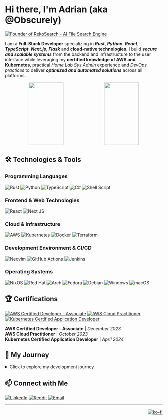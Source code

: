 # Hi there, I'm Adrian (aka @Obscurely)

[![Founder of RekoSearch - AI File Search Engine](https://img.shields.io/badge/Founder%20of-RekoSearch%20%7C%20AI%20File%20Search%20Engine-4A90E2?style=for-the-badge&logo=search&logoColor=white)](https://rekosearch.com)

I am a **Full-Stack Developer** specializing in **_Rust_**, **_Python_**, **_React_**, **_TypeScript_**, **_Next.js_**,
**_Flask_** and **cloud-native technologies**. I build **_secure and scalable systems_** from the backend
and infrastructure to the user interface while leveraging my **certified knowledge of AWS
and Kubernetes**, practical _Home Lab Sys Admin_ experience and _DevOps practices_ to deliver
**_optimized and automated solutions_** across all platforms.

<div align="center">
  <img width="47%" height="200" src="https://github-stats.obscurely.dev/api?username=Obscurely&show_icons=true&bg_color=00000000" />
  <img width="47%" height="200" src="https://github-stats.obscurely.dev/api/top-langs/?username=Obscurely&hide=css&layout=compact&bg_color=00000000" />
</div>

## 🛠️ Technologies & Tools

### Programming Languages
![Rust](https://img.shields.io/badge/rust-%23000000.svg?style=for-the-badge&logo=rust&logoColor=white)
![Python](https://img.shields.io/badge/python-3670A0?style=for-the-badge&logo=python&logoColor=ffdd54)
![TypeScript](https://img.shields.io/badge/typescript-%23007ACC.svg?style=for-the-badge&logo=typescript&logoColor=white)
![C#](https://img.shields.io/badge/c%23-%23239120.svg?style=for-the-badge&logo=c-sharp&logoColor=white)
![Shell Script](https://img.shields.io/badge/shell_script-%23121011.svg?style=for-the-badge&logo=gnu-bash&logoColor=white)

### Frontend & Web Technologies
![React](https://img.shields.io/badge/react-%2320232a.svg?style=for-the-badge&logo=react&logoColor=%2361DAFB)
![Next JS](https://img.shields.io/badge/Next-black?style=for-the-badge&logo=next.js&logoColor=white)

### Cloud & Infrastructure
![AWS](https://img.shields.io/badge/AWS-%23FF9900.svg?style=for-the-badge&logo=amazon-aws&logoColor=white)
![Kubernetes](https://img.shields.io/badge/kubernetes-%23326ce5.svg?style=for-the-badge&logo=kubernetes&logoColor=white)
![Docker](https://img.shields.io/badge/docker-%230db7ed.svg?style=for-the-badge&logo=docker&logoColor=white)
![Terraform](https://img.shields.io/badge/terraform-%235835CC.svg?style=for-the-badge&logo=terraform&logoColor=white)

### Development Environment & CI/CD
![Neovim](https://img.shields.io/badge/NeoVim-%2357A143.svg?&style=for-the-badge&logo=neovim&logoColor=white)
![GitHub Actions](https://img.shields.io/badge/github%20actions-%232671E5.svg?style=for-the-badge&logo=githubactions&logoColor=white)
![Jenkins](https://img.shields.io/badge/Jenkins-000000.svg?style=for-the-badge&logo=jenkins&logoColor=white)

### Operating Systems
![NixOS](https://img.shields.io/badge/NixOS-ffffff?style=for-the-badge&logo=nixos)
![Red Hat](https://img.shields.io/badge/Red%20Hat-EE0000?style=for-the-badge&logo=redhat&logoColor=white)
![Arch](https://img.shields.io/badge/Arch%20Linux-1793D1?logo=arch-linux&logoColor=fff&style=for-the-badge)
![Fedora](https://img.shields.io/badge/Fedora-294172?style=for-the-badge&logo=fedora&logoColor=white)
![Debian](https://img.shields.io/badge/Debian-D70A53?style=for-the-badge&logo=debian&logoColor=white)
![Windows](https://img.shields.io/badge/Windows-0078D6?style=for-the-badge&logo=windows&logoColor=white)
![macOS](https://img.shields.io/badge/mac%20os-000000?style=for-the-badge&logo=macos&logoColor=F0F0F0)

## 🏆 Certifications

[![AWS Certified Developer - Associate](https://img.shields.io/badge/AWS%20Certified%20Developer-Associate-FF9900?style=for-the-badge&logo=amazon-aws&logoColor=white)](https://www.credly.com/badges/b5cb4ed1-d487-44c8-a26c-03c5c6458655)
[![AWS Cloud Practitioner](https://img.shields.io/badge/AWS%20Cloud-Practitioner-FF9900?style=for-the-badge&logo=amazon-aws&logoColor=white)](https://www.credly.com/badges/3d166bad-e8f2-4825-9937-53ce6a7b1dcf)
[![Kubernetes Certified Application Developer](https://img.shields.io/badge/Kubernetes%20Certified-Application%20Developer-326ce5?style=for-the-badge&logo=kubernetes&logoColor=white)](https://www.credly.com/badges/72c7934e-35c4-4108-9010-aea6d2414b74)

**AWS Certified Developer - Associate** | _December 2023_  
**AWS Cloud Practitioner** | _October 2023_  
**Kubernetes Certified Application Developer** | _April 2024_

## 🚀 My Journey

<details>
<summary>Click to explore my development journey</summary>
<br>

My journey in tech began in my earliest years of childhood. Initially, I experimented with different software, tried new things and was genuinely curious to see the outcome of doing something new while also breaking stuff in the process and learning from it. By age 10, I had already been experimenting with virtual machines, Linux, and more advanced tools, and two years later, I started formally programming and setting up a home server on an older laptop. I went from building small projects to now, 7 years later, having built RekoSearch - an almost 50k LoC SaaS app made with Rust, Python and web technologies on AWS and Kubernetes - and my Home Lab with 47+ user-accessible services securely exposed to the internet.

</details>

## 📫 Connect with Me

[![LinkedIn](https://img.shields.io/badge/linkedin-%230077B5.svg?style=for-the-badge&logo=linkedin&logoColor=white)](https://www.linkedin.com/in/adrian-crismaruc-2a1b832a0)
[![Reddit](https://img.shields.io/badge/Reddit-%23FF4500.svg?style=for-the-badge&logo=Reddit&logoColor=white)](https://www.reddit.com/user/CrismarucAdrian)
[![Email](https://img.shields.io/badge/Email-D14836?style=for-the-badge&logo=maildotru&logoColor=white)](mailto:contact@obscurely.dev)

---

<div align="right">

[![ko-fi](https://ko-fi.com/img/githubbutton_sm.svg)](https://ko-fi.com/K3K3H29LV)

</div>
